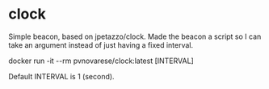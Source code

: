 # clock
Simple beacon, based on jpetazzo/clock.  Made the beacon a script so I can take an argument instead of just having a fixed interval.  

docker run -it --rm pvnovarese/clock:latest [INTERVAL] 

Default INTERVAL is 1 (second).
